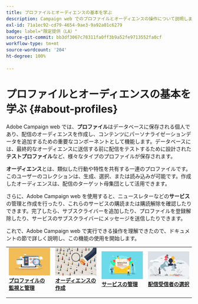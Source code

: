 ```yaml
---
title: プロファイルとオーディエンスの基本を学ぶ
description: Campaign web でのプロファイルとオーディエンスの操作について説明します
exl-id: 71a1ec92-cd79-4654-9ae3-9a92a01c6279
badge: label="限定提供（LA）"
source-git-commit: bb3df3067c78311fa0ff3b9a52fe9713552fa0cf
workflow-type: tm+mt
source-wordcount: '204'
ht-degree: 100%

---
```


# プロファイルとオーディエンスの基本を学ぶ {#about-profiles}

Adobe Campaign web では、**プロファイル**&#x200B;はデータベースに保存される個人であり、配信のオーディエンスを作成し、コンテンツにパーソナライゼーションデータを追加するための重要なコンポーネントとして機能します。データベースには、最終的なオーディエンスに送信する前に配信をテストするために設計された&#x200B;**テストプロファイル**&#x200B;など、様々なタイプのプロファイルが保存されます。

**オーディエンス**&#x200B;とは、類似した行動や特性を共有する一連のプロファイルです。このユーザーのコレクションは、生成、選択、または読み込みが可能です。作成したオーディエンスは、配信のターゲット母集団として活用できます。

さらに、Adobe Campaign web を使用すると、ニュースレターなどの&#x200B;**サービス**&#x200B;の管理と作成を行ったり、これらのサービスの購読または購読解除を確認したりできます。完了したら、サブスクライバーを追加したり、プロファイルを登録解除したり、サービスのサブスクライバーにメッセージを送信したりできます。

これで、Adobe Campaign web で実行できる操作を理解できたので、ドキュメントの節で詳しく説明し、この機能の使用を開始します。

<table style="table-layout:fixed"><tr style="border: 0;">
<td>
<a href="about-recipients.md">
<img src="../assets/do-not-localize/profiles-audiences-profile.png">
</a>
<div>
<a href="about-recipients.md"><strong>プロファイルの監視と管理</strong></a>
</div>
<p>
</td>
<td>
<a href="create-audience.md">
<img alt="リード" src="../assets/do-not-localize/profiles-audiences-audience.png">
</a>
<div><a href="create-audience.md"><strong>オーディエンスの作成</strong>
</div>
<p>
</td>
<td>
<a href="manage-services.md">
<img alt="低頻度" src="../assets/do-not-localize/profiles-audiences-service.png">
</a>
<div>
<a href="manage-services.md"><strong>サービスの管理</strong></a>
</div>
<p></td>
<td>
<a href="add-audience.md">
<img alt="低頻度" src="../assets/do-not-localize/profiles-audiences-deliveries.png">
</a>
<div>
<a href="add-audience.md"><strong>配信受信者の選択</strong></a>
</div>
<p></td>
</tr></table>
